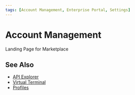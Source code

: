 ```yaml
---
tags: [Account Management, Enterprise Portal, Settings]
---
```


# Account Management

Landing Page for Marketplace

## See Also

- [API Explorer](../api/?type=post&path=/payments/v1/charges)
- [Virtual Terminal](?path=docs/Resources/Guides/Enterprise-Portal/Virtual-Terminal.md)
- [Profiles](?path=docs/Resources/Guides/Enterprise-Portal/Profiles.md)

